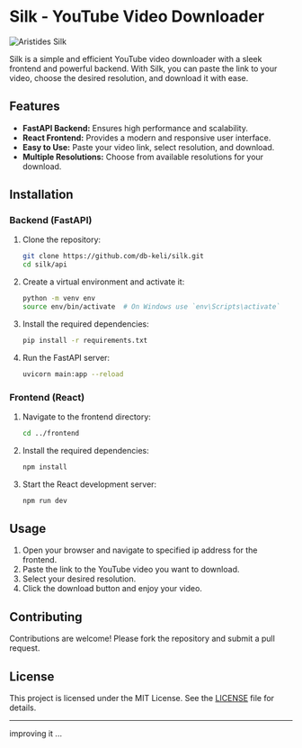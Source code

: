 # Silk - YouTube Video Downloader

![Aristides Silk](https://comicvine.gamespot.com/a/uploads/scale_small/11/111746/5120797-aristidefiloselle_c1033a1.jpg)

Silk is a simple and efficient YouTube video downloader with a sleek frontend and powerful backend. With Silk, you can paste the link to your video, choose the desired resolution, and download it with ease.

## Features

- **FastAPI Backend:** Ensures high performance and scalability.
- **React Frontend:** Provides a modern and responsive user interface.
- **Easy to Use:** Paste your video link, select resolution, and download.
- **Multiple Resolutions:** Choose from available resolutions for your download.

## Installation

### Backend (FastAPI)

1. Clone the repository:

   ```bash
   git clone https://github.com/db-keli/silk.git
   cd silk/api
   ```

2. Create a virtual environment and activate it:

   ```bash
   python -m venv env
   source env/bin/activate  # On Windows use `env\Scripts\activate`
   ```

3. Install the required dependencies:

   ```bash
   pip install -r requirements.txt
   ```

4. Run the FastAPI server:
   ```bash
   uvicorn main:app --reload
   ```

### Frontend (React)

1. Navigate to the frontend directory:

   ```bash
   cd ../frontend
   ```

2. Install the required dependencies:

   ```bash
   npm install
   ```

3. Start the React development server:
   ```bash
   npm run dev
   ```

## Usage

1. Open your browser and navigate to specified ip address for the frontend.
2. Paste the link to the YouTube video you want to download.
3. Select your desired resolution.
4. Click the download button and enjoy your video.

## Contributing

Contributions are welcome! Please fork the repository and submit a pull request.

## License

This project is licensed under the MIT License. See the [LICENSE](LICENSE) file for details.

---

improving it ...
